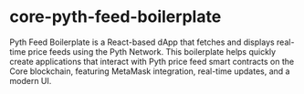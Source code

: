 # core-pyth-feed-boilerplate
Pyth Feed Boilerplate is a React-based dApp that fetches and displays real-time price feeds using the Pyth Network. This boilerplate helps quickly create applications that interact with Pyth price feed smart contracts on the Core blockchain, featuring MetaMask integration, real-time updates, and a modern UI.
